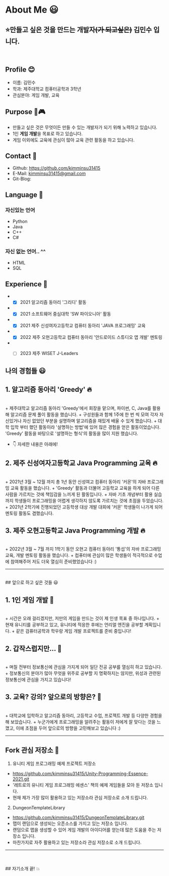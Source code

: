 # About Me 😃


## ⭐만들고 싶은 것을 만드는 개발자~~(가 되고싶은)~~ 김민수 입니다.
<br/>

## Profile 😊
* 이름: 김민수
* 학과: 제주대학교 컴퓨터공학과 3학년
* 관심분야: 게임 개발, 교육

## Purpose 👀🎮
* 만들고 싶은 것은 무엇이든 만들 수 있는 개발자가 되기 위해 노력하고 있습니다.
* 1인 **게임 개발**을 목표로 하고 있습니다.
* 게임 이외에도 교육에 관심이 많아 교육 관련 활동을 하고 있습니다.  


## Contact 📧
* Github: https://github.com/kimminsu31415
* E-Mail: kimminsu31415@gmail.com  
* Git-Blog: 


## Language 🌼
### 자신있는 언어
* Python
* Java
* C++
* C#  

### 자신 없는 언어.. ^^
* HTML
* SQL


## Experience 🔔
* -[x] 2021 알고리즘 동아리 '그리디' 활동
* -[x] 2021 소프트웨어 중심대학 'SW 파이오니아' 활동
* -[x] 2021 제주 신성여자고등학교 컴퓨터 동아리 'JAVA 프로그래밍' 교육
* -[x] 2022 제주 오현고등학교 컴퓨터 동아리 '안드로이드 스튜디오 앱 개발' 멘토링
* -[ ] 2023 제주 WISET J-Leaders  



## 나의 경험들 😃

## 1. 알고리즘 동아리 'Greedy' 🔥
<br/>
+ 제주대학교 알고리즘 동아리 'Greedy'에서 회장을 맡으며, 파이썬, C, Java를 활용해 알고리즘 문제 풀이 활동을 했습니다.
+ 구성원들과 함께 1주에 한 번 씩 모여 각자 자신있거나 자신 없었던 부분을 설명하며 알고리즘을 재밌게 배울 수 있게 했습니다. 
+ 대학 입학 부터 했던 활동이라 '설명하는 방법'에 있어 많은 경험을 얻은 활동이었습니다. 'Greedy' 활동을 바탕으로 '설명하는 형식'의 활동을 많이 지원 했습니다. 

+ 👇 자세한 내용은 아래에!    



## 2. 제주 신성여자고등학교 Java Programming 교육 🔥
<br/>
+ 2021년 3월 ~ 12월 까지 총 1년 동안 신성여고 컴퓨터 동아리 '커몬'의 자바 프로그래밍 교육 활동을 했습니다.   
+ 'Greedy' 활동과 더불어 고등학교 교육을 하게 되어 다른 사람을 가르치는 것에 책임감을 느끼게 된 활동입니다.    
+ 자바 기초 개념부터 활용 실습까지 학생들이 프로그래밍을 어렵게 생각하지 않도록 가르치는 것에 초점을 두었습니다.   
+ 2021년 2학기에 진행되었던 고등학생 대상 개발 대회에 '커몬' 학생들이 나가게 되어 멘토링 활동도 겸했습니다.    



## 3. 제주 오현고등학교 Java Programming 개발 🔥
<br/>
+ 2022년 3월 ~ 7월 까지 1학기 동안 오현고 컴퓨터 동아리 '통섭'의 자바 프로그래밍 교육, 개발 멘토링 활동을 했습니다.   
+ 컴퓨터에 관심이 많은 학생들이 적극적으로 수업에 참여해주어 저도 더욱 열심히 준비했었습니다 :)


---
<br/>
## 앞으로 하고 싶은 것들 😃

## 1. 1인 게임 개발 👀
<br/>
+ 시간은 오래 걸리겠지만, 저만의 게임을 만드는 것이 제 인생 목표 중 하나입니다.
+ 현재 유니티를 공부하고 있고, 유니티에 적응한 후에는 언리얼 엔진을 공부할 계획입니다.
+ 같은 검퓨터공학과 학우랑 게임 개발 프로젝트를 준비 중입니다!


## 2. 갑작스럽지만... 👀
<br/>
+ 며칠 전부터 정보통신에 관심을 가지게 되어 일단 전공 공부를 열심히 하고 있습니다.
+ 정보통신의 분야가 많아 무엇을 위주로 공부할 지 명확하지는 않지만, 위성과 관련된 정보통신에 관심을 가지고 있습니다!


## 3. 교육? 강의? 앞으로의 방향은? 👀
<br/>
+ 대학교에 입학하고 알고리즘 동아리, 고등학교 수업, 프로젝트 개발 등 다양한 경험을 해 보았습니다.
+ 누군가에게 프로그래밍을 알려주는 활동이 저에게 잘 맞다는 것을 느꼈고, 이에 초점을 두어 앞으로의 방향을 고민해보고 있습니다 :)

---


## Fork 관심 저장소 🔎
1. 유니티 게임 프로그래밍 예제 프로젝트 저장소
* https://github.com/kimminsu31415/Unity-Programming-Essence-2021.git
* '레트로의 유니티 게임 프로그래밍 에센스' 책의 예제 게임들을 모아 둔 저장소 입니다.
* 현재 제가 가장 많이 활용하고 있는 저장소라 관심 저장소로 소개 드립니다.  

2. DungeonTemplateLibrary
* https://github.com/kimminsu31415/DungeonTemplateLibrary.git
* 맵이 랜덤으로 생성되는 오픈소스를 가지고 있는 저장소 입니다.
* 랜덤으로 맵을 생성할 수 있어 게임 개발의 아이디어를 얻는데 많은 도움을 주는 저장소 입니다.
* 마찬가지로 자주 활용하고 있는 저장소라 관심 저장소로 소개 드립니다.  

---
<br/>
<br/>
## 자기소개 끝! 💥

